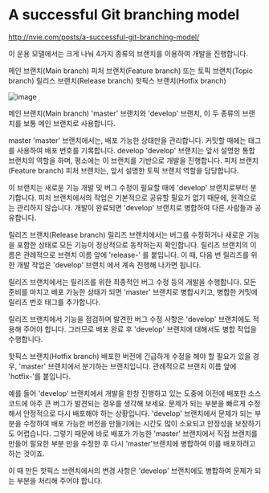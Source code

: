 # A successful Git branching model

http://nvie.com/posts/a-successful-git-branching-model/

이 운용 모델에서는 크게 나눠 4가지 종류의 브랜치를 이용하여 개발을 진행합니다.

메인 브랜치(Main branch)
피처 브랜치(Feature branch) 또는 토픽 브랜치(Topic branch)
릴리스 브랜치(Release branch)
핫픽스 브랜치(Hotfix branch)

![image](https://user-images.githubusercontent.com/22822369/149668792-13d5b602-23fa-4b47-a4b6-839139178718.png)

메인 브랜치(Main branch)
'master' 브랜치와 'develop' 브랜치, 이 두 종류의 브랜치를 보통 메인 브랜치로 사용합니다.

master
'master' 브랜치에서는, 배포 가능한 상태만을 관리합니다. 커밋할 때에는 태그를 사용하여 배포 번호를 기록합니다.
develop
'develop' 브랜치는 앞서 설명한 통합 브랜치의 역할을 하며, 평소에는 이 브랜치를 기반으로 개발을 진행합니다.
피처 브랜치(Feature branch)
피처 브랜치는, 앞서 설명한 토픽 브랜치 역할을 담당합니다.

이 브랜치는 새로운 기능 개발 및 버그 수정이 필요할 때에 'develop' 브랜치로부터 분기합니다. 피처 브랜치에서의 작업은 기본적으로 공유할 필요가 없기 때문에, 원격으로는 관리하지 않습니다. 개발이 완료되면 'develop' 브랜치로 병합하여 다른 사람들과 공유합니다.

릴리즈 브랜치(Release branch)
릴리즈 브랜치에서는 버그를 수정하거나 새로운 기능을 포함한 상태로 모든 기능이 정상적으로 동작하는지 확인합니다. 릴리즈 브랜치의 이름은 관례적으로 브랜치 이름 앞에 'release-' 를 붙입니다. 이 때, 다음 번 릴리즈를 위한 개발 작업은 'develop' 브랜치 에서 계속 진행해 나가면 됩니다.

릴리즈 브랜치에서는 릴리즈를 위한 최종적인 버그 수정 등의 개발을 수행합니다. 모든 준비를 마치고 배포 가능한 상태가 되면 'master' 브랜치로 병합시키고, 병합한 커밋에 릴리즈 번호 태그를 추가합니다.

릴리즈 브랜치에서 기능을 점검하며 발견한 버그 수정 사항은 'develop' 브랜치에도 적용해 주어야 합니다. 그러므로 배포 완료 후 'develop' 브랜치에 대해서도 병합 작업을 수행합니다.

핫픽스 브랜치(Hotfix branch)
배포한 버전에 긴급하게 수정을 해야 할 필요가 있을 경우, 'master' 브랜치에서 분기하는 브랜치입니다. 관례적으로 브랜치 이름 앞에 'hotfix-'를 붙입니다.

예를 들어 'develop' 브랜치에서 개발을 한창 진행하고 있는 도중에 이전에 배포한 소스코드에 아주 큰 버그가 발견되는 경우를 생각해 보세요. 문제가 되는 부분을 빠르게 수정해서 안정적으로 다시 배포해야 하는 상황입니다. 'develop' 브랜치에서 문제가 되는 부분을 수정하여 배포 가능한 버전을 만들기에는 시간도 많이 소요되고 안정성을 보장하기도 어렵습니다. 그렇기 때문에 바로 배포가 가능한 'master' 브랜치에서 직접 브랜치를 만들어 필요한 부분 만을 수정한 후 다시 'master'브랜치에 병합하여 이를 배포하려고 하는 것이죠.

이 때 만든 핫픽스 브랜치에서의 변경 사항은 'develop' 브랜치에도 병합하여 문제가 되는 부분을 처리해 주어야 합니다.